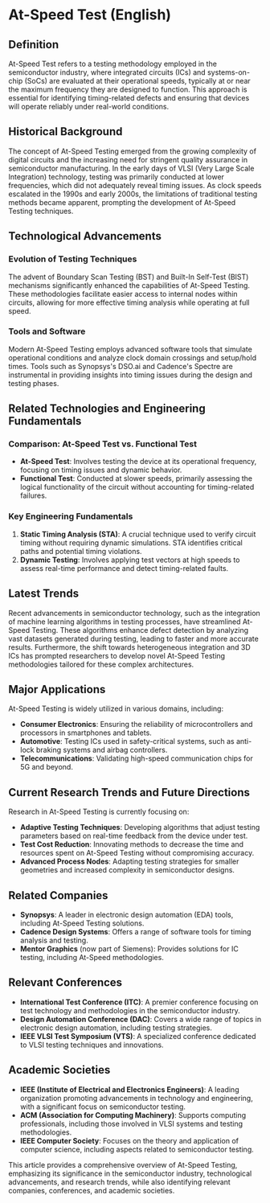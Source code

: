 # At-Speed Test (English)

## Definition
At-Speed Test refers to a testing methodology employed in the semiconductor industry, where integrated circuits (ICs) and systems-on-chip (SoCs) are evaluated at their operational speeds, typically at or near the maximum frequency they are designed to function. This approach is essential for identifying timing-related defects and ensuring that devices will operate reliably under real-world conditions.

## Historical Background
The concept of At-Speed Testing emerged from the growing complexity of digital circuits and the increasing need for stringent quality assurance in semiconductor manufacturing. In the early days of VLSI (Very Large Scale Integration) technology, testing was primarily conducted at lower frequencies, which did not adequately reveal timing issues. As clock speeds escalated in the 1990s and early 2000s, the limitations of traditional testing methods became apparent, prompting the development of At-Speed Testing techniques.

## Technological Advancements
### Evolution of Testing Techniques
The advent of Boundary Scan Testing (BST) and Built-In Self-Test (BIST) mechanisms significantly enhanced the capabilities of At-Speed Testing. These methodologies facilitate easier access to internal nodes within circuits, allowing for more effective timing analysis while operating at full speed.

### Tools and Software
Modern At-Speed Testing employs advanced software tools that simulate operational conditions and analyze clock domain crossings and setup/hold times. Tools such as Synopsys's DSO.ai and Cadence's Spectre are instrumental in providing insights into timing issues during the design and testing phases.

## Related Technologies and Engineering Fundamentals
### Comparison: At-Speed Test vs. Functional Test
- **At-Speed Test**: Involves testing the device at its operational frequency, focusing on timing issues and dynamic behavior.
- **Functional Test**: Conducted at slower speeds, primarily assessing the logical functionality of the circuit without accounting for timing-related failures.

### Key Engineering Fundamentals
1. **Static Timing Analysis (STA)**: A crucial technique used to verify circuit timing without requiring dynamic simulations. STA identifies critical paths and potential timing violations.
2. **Dynamic Testing**: Involves applying test vectors at high speeds to assess real-time performance and detect timing-related faults.

## Latest Trends
Recent advancements in semiconductor technology, such as the integration of machine learning algorithms in testing processes, have streamlined At-Speed Testing. These algorithms enhance defect detection by analyzing vast datasets generated during testing, leading to faster and more accurate results. Furthermore, the shift towards heterogeneous integration and 3D ICs has prompted researchers to develop novel At-Speed Testing methodologies tailored for these complex architectures.

## Major Applications
At-Speed Testing is widely utilized in various domains, including:
- **Consumer Electronics**: Ensuring the reliability of microcontrollers and processors in smartphones and tablets.
- **Automotive**: Testing ICs used in safety-critical systems, such as anti-lock braking systems and airbag controllers.
- **Telecommunications**: Validating high-speed communication chips for 5G and beyond.

## Current Research Trends and Future Directions
Research in At-Speed Testing is currently focusing on:
- **Adaptive Testing Techniques**: Developing algorithms that adjust testing parameters based on real-time feedback from the device under test.
- **Test Cost Reduction**: Innovating methods to decrease the time and resources spent on At-Speed Testing without compromising accuracy.
- **Advanced Process Nodes**: Adapting testing strategies for smaller geometries and increased complexity in semiconductor designs.

## Related Companies
- **Synopsys**: A leader in electronic design automation (EDA) tools, including At-Speed Testing solutions.
- **Cadence Design Systems**: Offers a range of software tools for timing analysis and testing.
- **Mentor Graphics** (now part of Siemens): Provides solutions for IC testing, including At-Speed methodologies.

## Relevant Conferences
- **International Test Conference (ITC)**: A premier conference focusing on test technology and methodologies in the semiconductor industry.
- **Design Automation Conference (DAC)**: Covers a wide range of topics in electronic design automation, including testing strategies.
- **IEEE VLSI Test Symposium (VTS)**: A specialized conference dedicated to VLSI testing techniques and innovations.

## Academic Societies
- **IEEE (Institute of Electrical and Electronics Engineers)**: A leading organization promoting advancements in technology and engineering, with a significant focus on semiconductor testing.
- **ACM (Association for Computing Machinery)**: Supports computing professionals, including those involved in VLSI systems and testing methodologies.
- **IEEE Computer Society**: Focuses on the theory and application of computer science, including aspects related to semiconductor testing. 

This article provides a comprehensive overview of At-Speed Testing, emphasizing its significance in the semiconductor industry, technological advancements, and research trends, while also identifying relevant companies, conferences, and academic societies.
